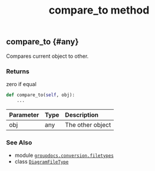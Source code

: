 ﻿---
title: compare_to method
second_title: GroupDocs.Conversion for Python via .NET API References
description: 
type: docs
weight: 20
url: /python-net/groupdocs.conversion.filetypes/diagramfiletype/compare_to/
is_root: false
---

## compare_to {#any}

Compares current object to other.


### Returns 


zero if equal


```python
def compare_to(self, obj):
    ...
```


| Parameter | Type | Description |
| :- | :- | :- |
| obj | any | The other object |



### See Also
* module [`groupdocs.conversion.filetypes`](../../)
* class [`DiagramFileType`](/conversion/python-net/groupdocs.conversion.filetypes/diagramfiletype)
